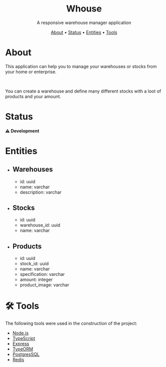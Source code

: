 <h1 align="center">Whouse</h1>
<p align="center">A responsive warehouse manager application</p>

<p align="center">
 <a href="#about">About</a> •
 <a href="#status">Status</a> •
 <a href="#entities">Entities</a> • 
 <a href="#-tools">Tools</a>
</p>

# About
<p align="left">This application can help you to manage your warehouses or stocks from your home or enterprise.</p><br/>
<p align="left">You can create a warehouse and define many different stocks with a loot of products and your amount.</p>


# Status
<h4 align="left"> 
  ⚠ Development
</h4>

# Entities
* ## Warehouses
  * id: uuid
  * name: varchar
  * description: varchar
* ## Stocks
  * id: uuid
  * warehouse_id: uuid
  * name: varchar
* ## Products
  * id: uuid
  * stock_id: uuid
  * name: varchar
  * specification: varchar
  * amount: integer
  * product_image: varchar

# 🛠 Tools

The following tools were used in the construction of the project:

- [Node.js](https://nodejs.org/en/)
- [TypeScript](https://www.typescriptlang.org/)
- [Express](https://expressjs.com/)
- [TypeORM](https://typeorm.io/)
- [PostgresSQL](https://www.postgresql.org/)
- [Redis](https://redis.io/)
